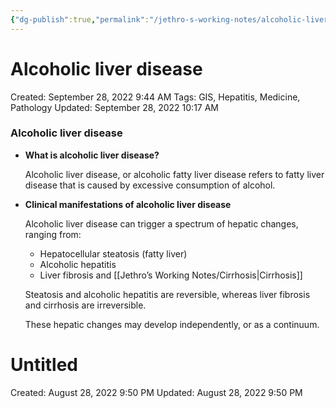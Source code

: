 ```yaml
---
{"dg-publish":true,"permalink":"/jethro-s-working-notes/alcoholic-liver-disease/","dgPassFrontmatter":true}
---
```



# Alcoholic liver disease

Created: September 28, 2022 9:44 AM
Tags: GIS, Hepatitis, Medicine, Pathology
Updated: September 28, 2022 10:17 AM

### Alcoholic liver disease

- **What is alcoholic liver disease?**
    
    Alcoholic liver disease, or alcoholic fatty liver disease refers to fatty liver disease that is caused by excessive consumption of alcohol.
    
- **Clinical manifestations of alcoholic liver disease**
    
    Alcoholic liver disease can trigger a spectrum of hepatic changes, ranging from:
    
    - Hepatocellular steatosis (fatty liver)
    - Alcoholic hepatitis
    - Liver fibrosis and [[Jethro’s Working Notes/Cirrhosis\|Cirrhosis]]
    
    Steatosis and alcoholic hepatitis are reversible, whereas liver fibrosis and cirrhosis are irreversible.
    
    These hepatic changes may develop independently, or as a continuum.
    
    
<div class="transclusion internal-embed is-loaded"><div class="markdown-embed">





# Untitled

Created: August 28, 2022 9:50 PM
Updated: August 28, 2022 9:50 PM

</div></div>
